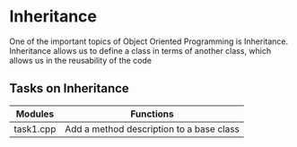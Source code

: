 
# Inheritance

One of the important topics of Object Oriented Programming is Inheritance. Inheritance allows us to define a class in terms of another class, which allows us in the reusability of the code



## Tasks on Inheritance

| Modules             | Functions                                                                |
| ----------------- | ------------------------------------------------------------------ |
| task1.cpp | Add a method description to a base class|
